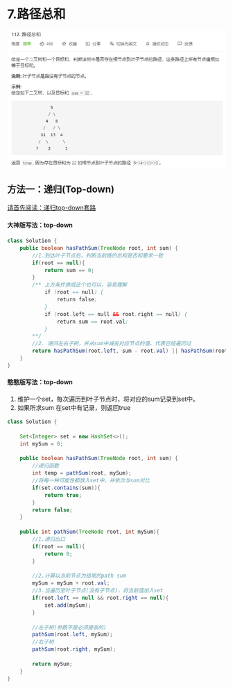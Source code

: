 # 7.路径总和

![image-20201130112700554](pic/image-20201130112700554.png)

## 方法一：递归(Top-down)

[请首先阅读：递归top-down套路](../b.大赫的套路-递归.md)

#### 大神版写法：top-down

```java
class Solution {
    public boolean hasPathSum(TreeNode root, int sum) {
        //1.到达叶子节点后，判断当前路的总和是否和要求一致
        if(root == null){
            return sum == 0;
        }
        /** 上方条件换成这个也可以，容易理解
            if (root == null) {
                return false;
            }
            if (root.left == null && root.right == null) {
                return sum == root.val;
            }
        **/
        //2. 递归左右子树，并从sum中减去对应节点的值，代表已经遍历过
        return hasPathSum(root.left, sum - root.val) || hasPathSum(root.right, sum - root.val);
    }
}
```



#### 憨憨版写法：top-down

1. 维护一个set，每次遍历到叶子节点时，将对应的sum记录到set中。
2. 如果所求sum 在set中有记录，则返回true

```java
class Solution {
    
    Set<Integer> set = new HashSet<>();
    int mySum = 0;
    
    public boolean hasPathSum(TreeNode root, int sum) {
        //递归函数
        int temp = pathSum(root, mySum);
        //将每一种可能性都放入set中，并依次与sum对比
        if(set.contains(sum)){
            return true;
        }
        return false;
    }
    
    public int pathSum(TreeNode root, int mySum){
        //1.递归出口
        if(root == null){
            return 0;
        }
        
        //2.计算以当前节点为结尾的path sum
        mySum = mySum + root.val; 
        //3.当遍历至叶子节点(没有子节点)，将当前值加入set
        if(root.left == null && root.right == null){
            set.add(mySum);
        }
        
        //左子树(参数不是必须接收的)
        pathSum(root.left, mySum);
        //右子树
        pathSum(root.right, mySum);
        
        return mySum;
    }
}
```

